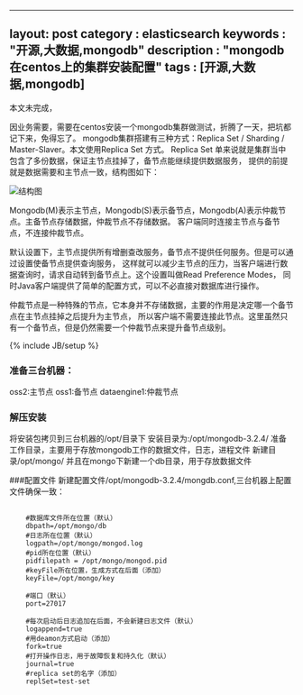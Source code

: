 
---
layout: post
category : elasticsearch 
keywords : "开源,大数据,mongodb"
description : "mongodb在centos上的集群安装配置"
tags : [开源,大数据,mongodb]
---
 
 本文未完成，
 
因业务需要，需要在centos安装一个mongodb集群做测试，折腾了一天，把坑都记下来，免得忘了。
mongodb集群搭建有三种方式：Replica Set / Sharding / Master-Slaver。本文使用Replica Set 方式。
Replica Set 单来说就是集群当中包含了多份数据，保证主节点挂掉了，备节点能继续提供数据服务，
提供的前提就是数据需要和主节点一致，结构图如下：

![结构图](http://img.my.csdn.net/uploads/201301/13/1358056331_2790.png)

Mongodb(M)表示主节点，Mongodb(S)表示备节点，Mongodb(A)表示仲裁节点。主备节点存储数据，仲裁节点不存储数据。
客户端同时连接主节点与备节点，不连接仲裁节点。

默认设置下，主节点提供所有增删查改服务，备节点不提供任何服务。但是可以通过设置使备节点提供查询服务，
这样就可以减少主节点的压力，当客户端进行数据查询时，请求自动转到备节点上。这个设置叫做Read Preference Modes，
同时Java客户端提供了简单的配置方式，可以不必直接对数据库进行操作。

仲裁节点是一种特殊的节点，它本身并不存储数据，主要的作用是决定哪一个备节点在主节点挂掉之后提升为主节点，
所以客户端不需要连接此节点。这里虽然只有一个备节点，但是仍然需要一个仲裁节点来提升备节点级别。
       
<!--break-->

{% include JB/setup %}


 
### 准备三台机器：
oss2:主节点
oss1:备节点
dataengine1:仲裁节点

### 解压安装
将安装包拷贝到三台机器的/opt/目录下
安装目录为:/opt/mongodb-3.2.4/
准备工作目录，主要用于存放mongodb工作的数据文件，日志，进程文件
新建目录/opt/mongo/
并且在mongo下新建一个db目录，用于存放数据文件

###配置文件
新建配置文件/opt/mongodb-3.2.4/mongdb.conf,三台机器上配置文件确保一致：

```shell

	#数据库文件所在位置（默认）
    dbpath=/opt/mongo/db
    #日志所在位置（默认）
    logpath=/opt/mongo/mongod.log
    #pid所在位置（默认）
    pidfilepath = /opt/mongo/mongod.pid
    #keyFile所在位置，生成方式在后面（添加）
    keyFile=/opt/mongo/key
    
    #端口（默认）
    port=27017
    
    #每次启动后日志追加在后面，不会新建日志文件（默认）
    logappend=true
    #用deamon方式启动（添加）
    fork=true
    #打开操作日志，用于故障恢复和持久化（默认）
    journal=true
    #replica set的名字（添加）
    replSet=test-set

	
```


